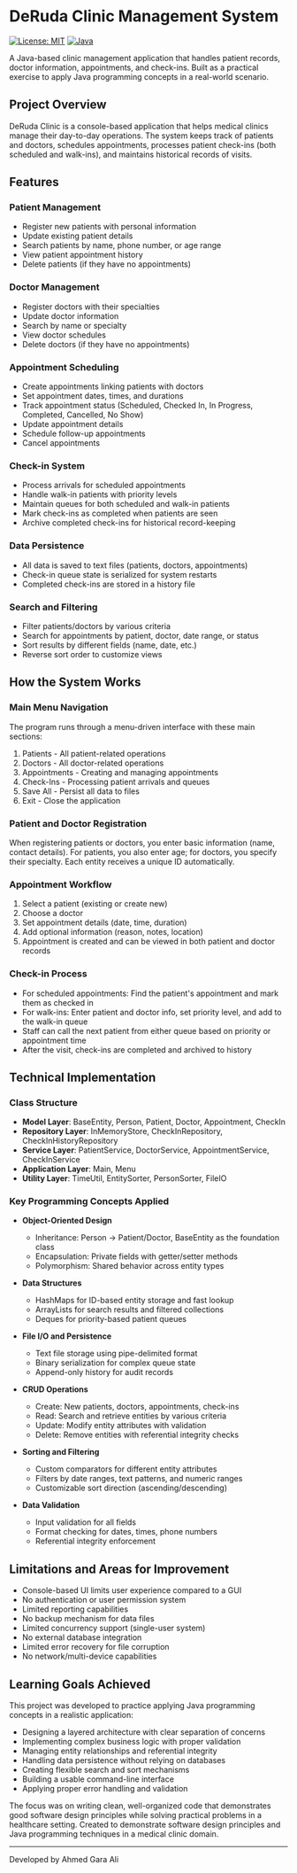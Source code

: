 # DeRuda Clinic Management System

[![License: MIT](https://img.shields.io/badge/License-MIT-blue.svg)](LICENSE)
[![Java](https://img.shields.io/badge/Java-17%2B-orange)](https://www.oracle.com/java/)

A Java-based clinic management application that handles patient records, doctor information, appointments, and check-ins. Built as a practical exercise to apply Java programming concepts in a real-world scenario.

## Project Overview

DeRuda Clinic is a console-based application that helps medical clinics manage their day-to-day operations. The system keeps track of patients and doctors, schedules appointments, processes patient check-ins (both scheduled and walk-ins), and maintains historical records of visits.

## Features

### Patient Management
- Register new patients with personal information
- Update existing patient details
- Search patients by name, phone number, or age range
- View patient appointment history
- Delete patients (if they have no appointments)

### Doctor Management
- Register doctors with their specialties
- Update doctor information
- Search by name or specialty
- View doctor schedules
- Delete doctors (if they have no appointments)

### Appointment Scheduling
- Create appointments linking patients with doctors
- Set appointment dates, times, and durations
- Track appointment status (Scheduled, Checked In, In Progress, Completed, Cancelled, No Show)
- Update appointment details
- Schedule follow-up appointments
- Cancel appointments

### Check-in System
- Process arrivals for scheduled appointments
- Handle walk-in patients with priority levels
- Maintain queues for both scheduled and walk-in patients
- Mark check-ins as completed when patients are seen
- Archive completed check-ins for historical record-keeping

### Data Persistence
- All data is saved to text files (patients, doctors, appointments)
- Check-in queue state is serialized for system restarts
- Completed check-ins are stored in a history file

### Search and Filtering
- Filter patients/doctors by various criteria
- Search for appointments by patient, doctor, date range, or status
- Sort results by different fields (name, date, etc.)
- Reverse sort order to customize views

## How the System Works

### Main Menu Navigation
The program runs through a menu-driven interface with these main sections:
1. Patients - All patient-related operations
2. Doctors - All doctor-related operations
3. Appointments - Creating and managing appointments
4. Check-Ins - Processing patient arrivals and queues
5. Save All - Persist all data to files
0. Exit - Close the application

### Patient and Doctor Registration
When registering patients or doctors, you enter basic information (name, contact details). For patients, you also enter age; for doctors, you specify their specialty. Each entity receives a unique ID automatically.

### Appointment Workflow
1. Select a patient (existing or create new)
2. Choose a doctor
3. Set appointment details (date, time, duration)
4. Add optional information (reason, notes, location)
5. Appointment is created and can be viewed in both patient and doctor records

### Check-in Process
- For scheduled appointments: Find the patient's appointment and mark them as checked in
- For walk-ins: Enter patient and doctor info, set priority level, and add to the walk-in queue
- Staff can call the next patient from either queue based on priority or appointment time
- After the visit, check-ins are completed and archived to history

## Technical Implementation

### Class Structure
- **Model Layer**: BaseEntity, Person, Patient, Doctor, Appointment, CheckIn
- **Repository Layer**: InMemoryStore, CheckInRepository, CheckInHistoryRepository
- **Service Layer**: PatientService, DoctorService, AppointmentService, CheckInService
- **Application Layer**: Main, Menu
- **Utility Layer**: TimeUtil, EntitySorter, PersonSorter, FileIO

### Key Programming Concepts Applied

- **Object-Oriented Design**
  - Inheritance: Person → Patient/Doctor, BaseEntity as the foundation class
  - Encapsulation: Private fields with getter/setter methods
  - Polymorphism: Shared behavior across entity types

- **Data Structures**
  - HashMaps for ID-based entity storage and fast lookup
  - ArrayLists for search results and filtered collections
  - Deques for priority-based patient queues

- **File I/O and Persistence**
  - Text file storage using pipe-delimited format
  - Binary serialization for complex queue state
  - Append-only history for audit records

- **CRUD Operations**
  - Create: New patients, doctors, appointments, check-ins
  - Read: Search and retrieve entities by various criteria
  - Update: Modify entity attributes with validation
  - Delete: Remove entities with referential integrity checks

- **Sorting and Filtering**
  - Custom comparators for different entity attributes
  - Filters by date ranges, text patterns, and numeric ranges
  - Customizable sort direction (ascending/descending)

- **Data Validation**
  - Input validation for all fields
  - Format checking for dates, times, phone numbers
  - Referential integrity enforcement

## Limitations and Areas for Improvement

- Console-based UI limits user experience compared to a GUI
- No authentication or user permission system
- Limited reporting capabilities
- No backup mechanism for data files
- Limited concurrency support (single-user system)
- No external database integration
- Limited error recovery for file corruption
- No network/multi-device capabilities

## Learning Goals Achieved

This project was developed to practice applying Java programming concepts in a realistic application:

- Designing a layered architecture with clear separation of concerns
- Implementing complex business logic with proper validation
- Managing entity relationships and referential integrity
- Handling data persistence without relying on databases
- Creating flexible search and sort mechanisms
- Building a usable command-line interface
- Applying proper error handling and validation

The focus was on writing clean, well-organized code that demonstrates good software design principles while solving practical problems in a healthcare setting.
Created to demonstrate software design principles and Java programming techniques in a medical clinic domain.

---
Developed by Ahmed Gara Ali
